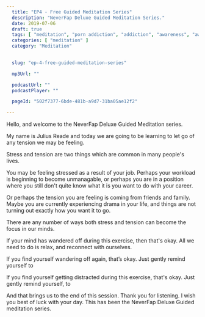 ```yaml
---
  title: "EP4 - Free Guided Meditation Series"
  description: "NeverFap Deluxe Guided Meditation Series."
  date: 2019-07-06
  draft: true
  tags: [ "meditation", "porn addiction", "addiction", "awareness", "awareness exercises", "perspective", "nofap", "neverfap", "neverfap deluxe" ]
  categories: [ "meditation" ]
  category: "Meditation"

  
  slug: "ep-4-free-guided-meditation-series"

  mp3Url: ""

  podcastUrl: ""
  podcastPlayer: ""

  pageId: "502f7377-6bde-481b-a9d7-31ba05ae12f2"

---
```



<!-- relaxed -->

Hello, and welcome to the NeverFap Deluxe Guided Meditation series.

My name is Julius Reade and today we are going to be learning to let go of any tension we may be feeling.

Stress and tension are two things which are common in many people's lives. 

You may be feeling stressed as a result of your job. Perhaps your workload is beginning to become unmanagable, or perhaps you are in a position where you still don't quite know what it is you want to do with your career.

Or perhaps the tension you are feeling is coming from friends and family. Maybe you are currently experiencing drama in your life, and things are not turning out exactly how you want it to go.

There are any number of ways both stress and tension can become the focus in our minds.






If your mind has wandered off during this exercise, then that's okay. All we need to do is relax, and reconnect with ourselves.


If you find yourself wandering off again, that’s okay. Just gently remind yourself to 


If you find yourself getting distracted during this exercise, that's okay. Just gently remind yourself, to 


And that brings us to the end of this session. Thank you for listening. I wish you best of luck with your day. This has been the NeverFap Deluxe Guided meditation series.



<!-- 
Hello, and welcome to the NeverFap Deluxe Meditation series.

My name is Julius Reade and today I will be guiding you through the wonderful world of awareness.

Today's guided meditation is going to be a little bit different from others.

Instead of focusing on a particular technique, instead we're going to take a bit more of a philosophical approach.

Sometimes it can help to have a topic or theme to think about while we meditate.

And today, I want to talk about this concept of beauty.

Precisely, for the next ten minutes or so, I want you to focus on what beauty means to you.

For example, what does it mean to feel beautiful? Is it the same feeling as being happy?

Or, maybe you don't view beauty as a feeling. Maybe you view beauty as something more visual. Something detached from feeling.

Well, in today's session, I want you to try and feel beautiful, and to feel empowered by that feeling of beauty.

Maybe it's something you've never experienced before. That feelings of beauty.

And really, it comes down to our emotions and feelings and how we perceive them.

For example, there's this misconception that feelings are something that happen to us.

Like, when it's raining outside and we feel sad.

What we discount is the fact that we produced that emotion or feeling.

What happens is that we seem to skip ahead to the feeling or emotions, without realising that someone had to have created that emotion.

That someone, obviously being yourself.

Which is to say that you can create emotions and feelings at will, and that feeling of being beautiful is really no different.

You can simply feel beautiful, just by thinking about the feeling and what it means to you.

So that's what I want you to do, is to feel beautiful. To embrace that feeling and really try and understand what this feeling is.



Like all feelings, it really does just come down to practice.

The more you practice feeling anything, the better you will become at experiencing it and producing that feeling.
 -->
